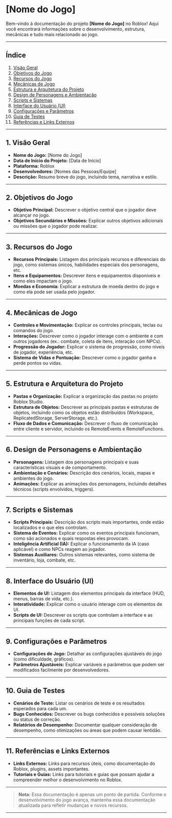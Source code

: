 # [Nome do Jogo]

Bem-vindo à documentação do projeto **[Nome do Jogo]** no Roblox! Aqui você encontrará informações sobre o desenvolvimento, estrutura, mecânicas e tudo mais relacionado ao jogo.

---

## Índice

1. [Visão Geral](#visão-geral)
2. [Objetivos do Jogo](#objetivos-do-jogo)
3. [Recursos do Jogo](#recursos-do-jogo)
4. [Mecânicas de Jogo](#mecânicas-de-jogo)
5. [Estrutura e Arquitetura do Projeto](#estrutura-e-arquitetura-do-projeto)
6. [Design de Personagens e Ambientação](#design-de-personagens-e-ambientação)
7. [Scripts e Sistemas](#scripts-e-sistemas)
8. [Interface do Usuário (UI)](#interface-do-usuário-ui)
9. [Configurações e Parâmetros](#configurações-e-parâmetros)
10. [Guia de Testes](#guia-de-testes)
11. [Referências e Links Externos](#referências-e-links-externos)

---

## 1. Visão Geral

- **Nome do Jogo:** [Nome do Jogo]
- **Data de Início do Projeto:** [Data de Início]
- **Plataforma:** Roblox
- **Desenvolvedores:** [Nomes das Pessoas/Equipe]
- **Descrição:** Resumo breve do jogo, incluindo tema, narrativa e estilo.

---

## 2. Objetivos do Jogo

- **Objetivo Principal:** Descrever o objetivo central que o jogador deve alcançar no jogo.
- **Objetivos Secundários e Missões:** Explicar outros objetivos adicionais ou missões que o jogador pode realizar.

---

## 3. Recursos do Jogo

- **Recursos Principais:** Listagem dos principais recursos e diferenciais do jogo, como sistemas únicos, habilidades especiais dos personagens, etc.
- **Itens e Equipamentos:** Descrever itens e equipamentos disponíveis e como eles impactam o jogo.
- **Moedas e Economia:** Explicar a estrutura de moeda dentro do jogo e como ela pode ser usada pelo jogador.

---

## 4. Mecânicas de Jogo

- **Controles e Movimentação:** Explicar os controles principais, teclas ou comandos do jogo.
- **Interações:** Descrever como o jogador interage com o ambiente e com outros jogadores (ex.: combate, coleta de itens, interação com NPCs).
- **Progressão do Jogador:** Explicar o sistema de progressão, como níveis de jogador, experiência, etc.
- **Sistema de Vidas e Pontuação:** Descrever como o jogador ganha e perde pontos ou vidas.

---

## 5. Estrutura e Arquitetura do Projeto

- **Pastas e Organização:** Explicar a organização das pastas no projeto Roblox Studio.
- **Estrutura de Objetos:** Descrever as principais pastas e estruturas de objetos, incluindo como os objetos estão distribuídos (Workspace, ReplicatedStorage, ServerStorage, etc.).
- **Fluxo de Dados e Comunicação:** Descrever o fluxo de comunicação entre cliente e servidor, incluindo os RemoteEvents e RemoteFunctions.

---

## 6. Design de Personagens e Ambientação

- **Personagens:** Listagem dos personagens principais e suas características visuais e de comportamento.
- **Ambientação e Cenários:** Descrição dos cenários, locais, mapas e ambientes do jogo.
- **Animações:** Explicar as animações dos personagens, incluindo detalhes técnicos (scripts envolvidos, triggers).

---

## 7. Scripts e Sistemas

- **Scripts Principais:** Descrição dos scripts mais importantes, onde estão localizados e o que eles controlam.
- **Sistema de Eventos:** Explicar como os eventos principais funcionam, como são acionados e quais respostas eles provocam.
- **Inteligência Artificial (IA):** Explicar o funcionamento da IA (caso aplicável) e como NPCs reagem ao jogador.
- **Sistemas Auxiliares:** Outros sistemas relevantes, como sistema de inventário, loja, combate, etc.

---

## 8. Interface do Usuário (UI)

- **Elementos de UI:** Listagem dos elementos principais da interface (HUD, menus, barras de vida, etc.).
- **Interatividade:** Explicar como o usuário interage com os elementos de UI.
- **Scripts de UI:** Descrever os scripts que controlam a interface e as principais funções de cada script.

---

## 9. Configurações e Parâmetros

- **Configurações de Jogo:** Detalhar as configurações ajustáveis do jogo (como dificuldade, gráficos).
- **Parâmetros Ajustáveis:** Explicar variáveis e parâmetros que podem ser modificados facilmente por desenvolvedores.

---

## 10. Guia de Testes

- **Cenários de Teste:** Listar os cenários de teste e os resultados esperados para cada um.
- **Bugs Conhecidos:** Descrever os bugs conhecidos e possíveis soluções ou status de correção.
- **Relatórios de Desempenho:** Documentar qualquer consideração de desempenho, como otimizações ou áreas que podem causar lentidão.

---

## 11. Referências e Links Externos

- **Links Externos:** Links para recursos úteis, como documentação do Roblox, plugins, assets importantes.
- **Tutoriais e Guias:** Links para tutoriais e guias que possam ajudar a compreender melhor o desenvolvimento no Roblox.

---

> **Nota:** Essa documentação é apenas um ponto de partida. Conforme o desenvolvimento do jogo avança, mantenha essa documentação atualizada para refletir mudanças e novos recursos.

---

